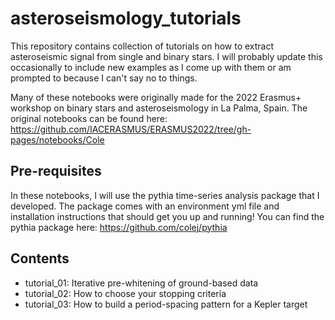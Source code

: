# asteroseismology_tutorials
This repository contains collection of tutorials on how to extract asteroseismic
signal from single and binary stars. I will probably update this occasionally to
include new examples as I come up with them or am prompted to because I can't say
no to things.

Many of these notebooks were originally made for the 2022 Erasmus+ workshop on
binary stars and asteroseismology in La Palma, Spain. The original notebooks can
be found here: https://github.com/IACERASMUS/ERASMUS2022/tree/gh-pages/notebooks/Cole

## Pre-requisites
In these notebooks, I will use the pythia time-series analysis package that I developed.
The package comes with an environment yml file and installation instructions that
should get you up and running!
You can find the pythia package here: https://github.com/colej/pythia

## Contents
  - tutorial_01: Iterative pre-whitening of ground-based data
  - tutorial_02: How to choose your stopping criteria
  - tutorial_03: How to build a period-spacing pattern for a Kepler target
